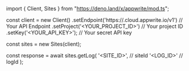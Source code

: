 import { Client, Sites } from "https://deno.land/x/appwrite/mod.ts";

const client = new Client()
    .setEndpoint('https://<REGION>.cloud.appwrite.io/v1') // Your API Endpoint
    .setProject('<YOUR_PROJECT_ID>') // Your project ID
    .setKey('<YOUR_API_KEY>'); // Your secret API key

const sites = new Sites(client);

const response = await sites.getLog(
    '<SITE_ID>', // siteId
    '<LOG_ID>' // logId
);
